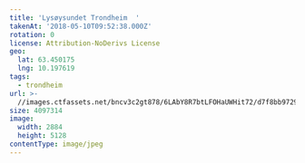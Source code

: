 ```yaml
---
title: 'Lysøysundet Trondheim  '
takenAt: '2018-05-10T09:52:38.000Z'
rotation: 0
license: Attribution-NoDerivs License
geo:
  lat: 63.450175
  lng: 10.197619
tags:
  - trondheim
url: >-
  //images.ctfassets.net/bncv3c2gt878/6LAbY8R7btLFOHaUWHit72/d7f8bb97299399ccc4222d870831d2ce/lysysundet-trondheim_41317000834_o
size: 4097314
image:
  width: 2884
  height: 5128
contentType: image/jpeg
---
```


